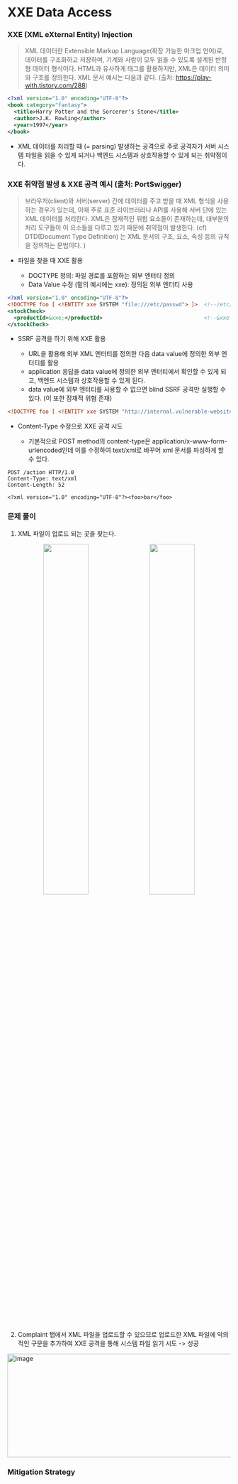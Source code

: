 # XXE Data Access

### XXE (XML eXternal Entity) Injection

> XML 데이터란 Extensible Markup Language(확장 가능한 마크업 언어)로, 데이터를 구조화하고 저장하며, 기계와 사람이 모두 읽을 수 있도록 설계된 반정형 데이터 형식이다. HTML과 유사하게 태그를 활용하지만, XML은 데이터 의미와 구조를 정의한다. XML 문서 예시는 다음과 같다. (출처: https://play-with.tistory.com/288)
```XML
<?xml version="1.0" encoding="UTF-8"?>
<book category="fantasy">
  <title>Harry Potter and the Sorcerer's Stone</title>
  <author>J.K. Rowling</author>
  <year>1997</year>
</book>
```

- XML 데이터를 처리할 때 (= parsing) 발생하는 공격으로 주로 공격자가 서버 시스템 파일을 읽을 수 있게 되거나 백엔드 시스템과 상호작용할 수 있게 되는 취약점이다.

### XXE 취약점 발생 & XXE 공격 예시 (출처: PortSwigger)

> 브라우저(client)와 서버(server) 간에 데이터를 주고 받을 때 XML 형식을 사용하는 경우가 있는데, 이때 주로 표준 라이브러리나 API를 사용해 서버 단에 있는 XML 데이터를 처리한다. XML은 잠재적인 위험 요소들이 존재하는데, 대부분의 처리 도구들이 이 요소들을 다루고 있기 때문에 취약점이 발생한다. (cf) DTD(Document Type Definition) 는 XML 문서의 구조, 요소, 속성 등의 규칙을 정의하는 문법이다. )

- 파일을 찾을 때 XXE 활용

  - DOCTYPE 정의: 파일 경로를 포함하는 외부 엔터티 정의
  - Data Value 수정 (밑의 예시에는 xxe): 정의된 외부 엔터티 사용
 
```XML
<?xml version="1.0" encoding="UTF-8"?>
<!DOCTYPE foo [ <!ENTITY xxe SYSTEM "file:///etc/passwd"> ]>  <!--/etc/passwd 파일을 찾는 구문 삽입-->
<stockCheck>
  <productId>&xxe;</productId>                                <!--&xxe 변수에 /etc/passwd 파일 내용이 들어감-->
</stockCheck>
```

- SSRF 공격을 하기 위해 XXE 활용

  - URL을 활용해 외부 XML 엔터티를 정의한 다음 data value에 정의한 외부 엔터티를 활용
  - application 응답을 data value에 정의한 외부 엔터티에서 확인할 수 있게 되고, 백엔드 시스템과 상호작용할 수 있게 된다.
  - data value에 외부 엔터티를 사용할 수 없으면 blind SSRF 공격만 실행할 수 있다. (이 또한 잠재적 위협 존재) 

```XML
<!DOCTYPE foo [ <!ENTITY xxe SYSTEM "http://internal.vulnerable-website.com/"> ]>
```

- Content-Type 수정으로 XXE 공격 시도

  - 기본적으로 POST method의 content-type은 application/x-www-form-urlencoded인데 이를 수정하여 text/xml로 바꾸어 xml 문서를 파싱하게 할 수 있다. 

```
POST /action HTTP/1.0
Content-Type: text/xml
Content-Length: 52

<?xml version="1.0" encoding="UTF-8"?><foo>bar</foo>
```


### 문제 풀이

1. XML 파일이 업로드 되는 곳을 찾는다.
<p align="center">
  <img src="https://github.com/user-attachments/assets/9910895a-f9cf-4c34-88ea-cbe6746c56f8" width="45%" style="margin-right:10px;"/>
  <img src="https://github.com/user-attachments/assets/658f5412-afdb-4437-abe6-85603f86638c" width="45%"/>

</p>

2. Complaint 탭에서 XML 파일을 업로드할 수 있으므로 업로드한 XML 파일에 악의적인 구문을 추가하여 XXE 공격을 통해 시스템 파일 읽기 시도 -> 성공
   
<img width="990" height="233" alt="image" src="https://github.com/user-attachments/assets/74132e8b-d3c2-4c1f-9306-15e8b3339c9d" />


### Mitigation Strategy

